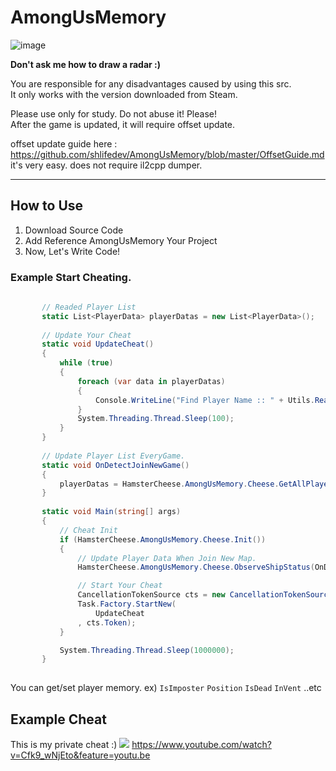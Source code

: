 # AmongUsMemory
![image](https://user-images.githubusercontent.com/49047211/91510992-9581fe00-e919-11ea-8be1-93e333de762b.png)

**Don't ask me how to draw a radar :)**

You are responsible for any disadvantages caused by using this src.  
It only works with the version downloaded from Steam. 

Please use only for study. Do not abuse it! Please!  
After the game is updated, it will require offset update.  

offset update guide here : https://github.com/shlifedev/AmongUsMemory/blob/master/OffsetGuide.md  
it's very easy. does not require il2cpp dumper.  

  ----------------------
## How to Use
 1. Download Source Code
 2. Add Reference AmongUsMemory Your Project 
 3. Now, Let's Write Code!
  
   
### Example Start Cheating.
 
 ```cs
       
        // Readed Player List
        static List<PlayerData> playerDatas = new List<PlayerData>(); 
        
        // Update Your Cheat 
        static void UpdateCheat()
        {
            while (true)
            { 
                foreach (var data in playerDatas)
                {
                    Console.WriteLine("Find Player Name :: " + Utils.ReadString(data.PlayerInfo.Value.PlayerName));
                } 
                System.Threading.Thread.Sleep(100); 
            }
        }
        
        // Update Player List EveryGame.
        static void OnDetectJoinNewGame()
        {
            playerDatas = HamsterCheese.AmongUsMemory.Cheese.GetAllPlayers();
        }
        
        static void Main(string[] args)
        {
            // Cheat Init
            if (HamsterCheese.AmongUsMemory.Cheese.Init())
            { 
                // Update Player Data When Join New Map.
                HamsterCheese.AmongUsMemory.Cheese.ObserveShipStatus(OnDetectJoinNewGame);

                // Start Your Cheat 
                CancellationTokenSource cts = new CancellationTokenSource();
                Task.Factory.StartNew(
                    UpdateCheat
                , cts.Token); 
            }

            System.Threading.Thread.Sleep(1000000);
        }
        
 ``` 
 
 You can get/set player memory. ex) `IsImposter` `Position` `IsDead` `InVent` ..etc

## Example Cheat

 This is my private cheat :)
 ![](https://github.com/shlifedev/AmongUsPublic/blob/master/Example.PNG) 
 https://www.youtube.com/watch?v=Cfk9_wNjEto&feature=youtu.be
 
  
 
